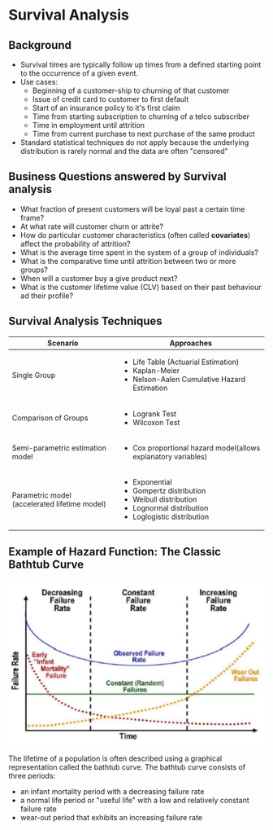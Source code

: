 # Survival Analysis

## Background

- Survival times are typically follow up times from a defined starting point to the occurrence of a given event.
- Use cases:
  - Beginning of a customer-ship to churning of that customer
  - Issue of credit card to customer to first default
  - Start of an insurance policy to it's first claim
  - Time from starting subscription to churning of a telco subscriber
  - Time in employment until attrition
  - Time from current purchase to next purchase of the same product
- Standard statistical techniques do not apply because the underlying distribution is rarely normal and the data are often "censored"

## Business Questions answered by Survival analysis

- What fraction of present customers will be loyal past a certain time frame?
- At what rate will customer churn or attrite?
- How do particular customer characteristics (often called **covariates**) affect the probability of attrition?
- What is the average time spent in the system of a group of individuals?
- What is the comparative time until attrition between two or more groups?
- When will a customer buy a give product next?
- What is the customer lifetime value (CLV) based on their past behaviour ad their profile?

## Survival Analysis Techniques

Scenario   | Approaches
-----------|-------------
Single Group | <ul><li>Life Table (Actuarial Estimation)<li>Kaplan-Meier<li>Nelson-Aalen Cumulative Hazard Estimation</ul>
Comparison of Groups | <ul><li>Logrank Test<li>Wilcoxon Test</ul>
Semi-parametric estimation model | <ul><li>Cox proportional hazard model(allows explanatory variables)</ul>
Parametric model (accelerated lifetime model) | <ul><li>Exponential<li>Gompertz distribution<li>Weibull distribution<li>Lognormal distribution<li>Loglogistic distribution</ul>

## Example of Hazard Function: The Classic Bathtub Curve

![The Classic Bathtub Curve](/figure/TheClassicBathtubCurve.png)

The lifetime of a population is often described using a graphical representation called the bathtub curve. The bathtub curve consists of three periods:
- an infant mortality period with a decreasing failure rate
- a normal life period or "useful life" with a low and relatively constant failure rate
- wear-out period that exhibits an increasing failure rate
